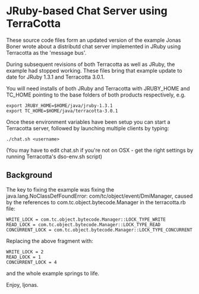 # JRuby-based Chat Server using TerraCotta #

These source code files form an updated version of the example Jonas Boner wrote about a distributd chat server implemented in JRuby using Terracotta as the 'message bus'.

During subsequent revisions of both Terracotta as well as JRuby, the example had stopped working. These files bring that example
update to date for JRuby 1.3.1 and Terracotta 3.0.1.

You will need installs of both JRuby and Terracotta with JRUBY_HOME and TC_HOME pointing to the base folders of both products respectively, e.g.

    export JRUBY_HOME=$HOME/java/jruby-1.3.1
    export TC_HOME=$HOME/java/terracotta-3.0.1

Once these environment variables have been setup you can start a Terracotta server, followed by launching multiple clients by typing:

    ./chat.sh <username>

(You may have to edit chat.sh if you're not on OSX - get the right settings by running Terracotta's dso-env.sh script)

## Background ##

The key to fixing the example was fixing the java.lang.NoClassDefFoundError: com/tc/object/event/DmiManager, caused by the references to com.tc.object.bytecode.Manager in the terracotta.rb file:

    WRITE_LOCK = com.tc.object.bytecode.Manager::LOCK_TYPE_WRITE  
    READ_LOCK = com.tc.object.bytecode.Manager::LOCK_TYPE_READ  
    CONCURRENT_LOCK = com.tc.object.bytecode.Manager::LOCK_TYPE_CONCURRENT
  
Replacing the above fragment with:
  
    WRITE_LOCK = 2  
    READ_LOCK = 1
    CONCURRENT_LOCK = 4
  
and the whole example springs to life.

Enjoy,
Ijonas.